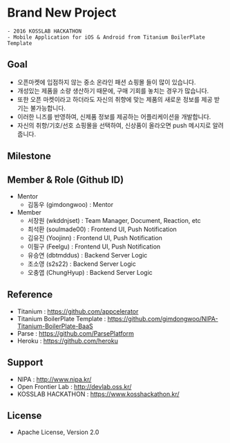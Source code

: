 # Brand New Project
	- 2016 KOSSLAB HACKATHON
	- Mobile Application for iOS & Android from Titanium BoilerPlate Template

## Goal
- 오픈마켓에 입점하지 않는 중소 온라인 패션 쇼핑몰 들이 많이 있습니다.
- 개성있는 제품을 소량 생산하기 때문에, 구매 기회를 놓치는 경우가 많습니다.
- 또한 오픈 마켓이라고 하더라도 자신의 취향에 맞는 제품의 새로운 정보를 제공 받기는 불가능합니다.
- 이러한 니즈를 반영하여, 신제품 정보를 제공하는 어플리케이션을 개발합니다.
- 자신의 취향/기호/선호 쇼핑몰을 선택하여, 신상품이 올라오면 push 메시지로 알려줍니다.

## Milestone

## Member & Role (Github ID)

- Mentor
	- 김동우 (gimdongwoo) : Mentor
- Member
	- 서장원 (wkddnjset) : Team Manager, Document, Reaction, etc
	- 최석환 (soulmade00) : Frontend UI, Push Notification
	- 김유진 (Yoojinn) : Frontend UI, Push Notification
	- 이필구 (Feelgu) : Frontend UI, Push Notification
	- 유승연 (dbtmddus) : Backend Server Logic
	- 조소영 (s2s22) : Backend Server Logic
	- 오충엽 (ChungHyup) : Backend Server Logic

## Reference
- Titanium : https://github.com/appcelerator
- Titanium BoilerPlate Template : https://github.com/gimdongwoo/NIPA-Titanium-BoilerPlate-BaaS
- Parse : https://github.com/ParsePlatform
- Heroku : https://github.com/heroku

## Support
- NIPA : http://www.nipa.kr/
- Open Frontier Lab : http://devlab.oss.kr/
- KOSSLAB HACKATHON : https://www.kosshackathon.kr/

## License
- Apache License, Version 2.0
